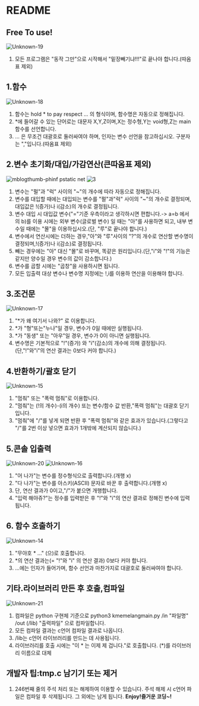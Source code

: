 # README
## Free To use!
![Unknown-19](https://user-images.githubusercontent.com/67302883/168765197-c5a5cd1e-faef-446d-8e34-2aab30d3a376.jpg)
1. 모든 프로그램은 "동작 그만"으로 시작해서 "밑장빼기냐!!!"로 끝나야 합니다.(따옴표 제외)
## 1.함수
![Unknown-18](https://user-images.githubusercontent.com/67302883/168765024-8d23dda0-a89e-42da-8134-c9c4a4f7b73d.jpg)
1. 함수는 hold * to pay respect ... 의 형식이며, 함수명은 자동으로 정해집니다.
2. *에 들어갈 수 있는 단어로는 대문자 X,Y,Z이며,X는 정수형,Y는 void형,Z는 main함수를 선언합니다.
3. ... 은 무조건 대괄호로 둘러싸여야 하며, 인자는 변수 선언을 참고하십시오. 구분자는 ","입니다.(따옴표 제외)
## 2.변수 초기화/대입/가감연산(큰따옴표 제외)
![mblogthumb-phinf pstatic net](https://user-images.githubusercontent.com/67302883/168764663-ac179719-e63c-457d-9a53-5b4e4aaea86d.jpeg)
![3](https://user-images.githubusercontent.com/67302883/168764765-c6e45fda-e6b4-4f13-afaf-25dd094b6525.png)
1. 변수는 "펄"과 "럭" 사이의 "~"의 개수에 따라 자동으로 정해집니다.
2. 변수를 대입할 때에는 대입되는 변수를 "펄"과"럭" 사이의 "~"의 개수로 결정되며, 대입값은 !(증가)나 i(감소)의 개수로 결정됩니다.
3. 변수 대입 시 대입값 변수("="기준 우측이라고 생각하시면 편합니다.-> a=b 에서의 b)를 이용 시에는 외부 변수(글로벌 변수) 일 때는 "아"를 사용하면 되고, 내부 변수일 때에는 "몰"을 이용하십시오.(단, "루"로 끝나야 합니다.)
4. 변수에서 연산시에는 더하는 경우,"아"와 "루"사이의 "?"의 개수로 연산할 변수명이 결정되며,!(증가)나 i(감소)로 결정됩니다.
5. 빼는 경우에는 "아" 대신 "몰"로 바꾸며, 똑같은 원리입니다.(단,"i"와 "!"의 기능은 같지만 양수일 경우 변수의 값이 감소합니다.)
6. 변수를 곱할 시에는 "곱창"을 사용하시면 됩니다.
7. 모든 입출력 대상 변수나 변수명 지정에는 !,i를 이용하 연산을 이용해야 합니다.
## 3.조건문
![Unknown-17](https://user-images.githubusercontent.com/67302883/168764547-ca320ff6-8499-4a69-885c-8f139e839b51.jpg)
1. "*가 왜 여기서 나와?" 로 이용합니다. 
2. *가 "형"또는"누나"일 경우, 변수가 0일 때에만 실행됩니다.
3. *가 "동생" 또는 "아우"일 경우, 변수가 0이 아니면 실행됩니다.
4. 변수명은 기본적으로 "!"(증가) 와 "i"(감소)의 개수에 의해 결정됩니다.(단,"!"와"i"의 연산 결과는 0보다 커야 합니다.)
## 4.반환하기/괄호 닫기
![Unknown-15](https://user-images.githubusercontent.com/67302883/168763872-62ede793-5824-4edb-a090-9d8d1a74efe3.jpg)
1. "멈춰" 또는 "폭력 멈춰"로 이용합니다.
2. "멈춰"는 (!의 개수)-(i의 개수) 또는 변수/함수 값 반환,"폭력 멈춰"는 대괄호 닫기입니다.
3. "멈춰"에 "/"를 넣게 되면 반환 후 "폭력 멈춰"와 같은 효과가 있습니다.(그렇다고 "/"를 2번 이상 넣으면 효과가 1개밖에 계산되지 않습니다.)
## 5.콘솔 입출력
![Unknown-20](https://user-images.githubusercontent.com/67302883/168765555-cb05f4b4-4ba1-4798-9ed3-f03331afd40a.jpg)
![Unknown-16](https://user-images.githubusercontent.com/67302883/168764306-16728d95-824a-4903-a059-751b8b6c392f.jpg)
1. "어 나가"는 변수를 정수형식으로 출력합니다.(개행 x)
2. "다 나가"는 변수를 아스키(ASCII) 문자로 바꾼 후 출력합니다.(개행 x)
3. 단, 연산 결과가 0이고,"/"가 붙으면 개행합니다.
4. "입력 해야쥬?"는 정수를 입력받은 후 "!"와 "i"의 연산 결과로 정해진 변수에 입력됩니다.
## 6. 함수 호출하기
![Unknown-14](https://user-images.githubusercontent.com/67302883/168763710-a09c55d0-79d3-49c0-a636-fdc5aa4f8f94.jpg)
1. "무야호 * ..." (으)로 호출합니다.
2. *의 연산 결과는(= "!"와 "i" 의 연산 결과) 0보다 커야 합니다.
3. ...에는 인자가 들어가며, 함수 선언과 마찬가지로 대괄호로 둘러싸여야 합니다.
## 기타.라이브러리 만든 후 호출,컴파일
![Unknown-21](https://user-images.githubusercontent.com/67302883/168932700-2ed3b028-eea2-43ed-9cc1-81f2258bc5e2.jpg)
1. 컴파일은 python 구현체 기준으로 python3 kmemelangmain.py /in "파일명" /out (/lib) "출력파일" 으로 컴파일합니다.
2. 모든 컴파일 결과는 c언어 컴파일 결과로 나옵니다.
3. /lib는 c언어 라이브러리를 만드는 데 사용됩니다.
4. 라이브러리를 호출 시에는 "이 * 는 이제 제 겁니다."로 호출합니다. (*)를 라이브러리 이름으로 대체
## 개발자 팁:tmp.c 남기기 또는 제거
1. 246번째 줄의 주석 처리 또는 해제하여 이용할 수 있습니다. 주석 해제 시 c언어 파일은 컴파일 후 삭제됩니다. 그 외에는 남게 됩니다.
**Enjoy!즐거운 코딩~!**
